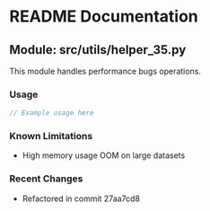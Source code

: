 # README Documentation

## Module: src/utils/helper_35.py

This module handles performance bugs operations.

### Usage

```javascript
// Example usage here
```

### Known Limitations

- High memory usage OOM on large datasets

### Recent Changes

- Refactored in commit 27aa7cd8
